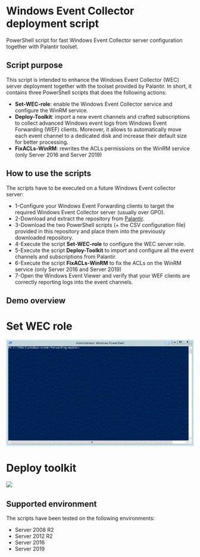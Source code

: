 # Windows Event Collector deployment script
PowerShell script for fast Windows Event Collector server configuration together with Palantir toolset.

## Script purpose
This script is intended to enhance the Windows Event Collector (WEC) server deployment together with the toolset provided by Palantir. In short, it contains three PowerShell scripts that does the following actions:
* **Set-WEC-role**: enable the Windows Event Collector service and configure the WinRM service.
* **Deploy-Toolkit**: import a new event channels and crafted subscriptions to collect advanced Windows event logs from Windows Event Forwarding (WEF) clients. Moreover, it allows to automatically move each event channel to a dedicated disk and increase their default size for better processing.
* **FixACLs-WinRM**: rewrites the ACLs permissions on the WinRM service (only Server 2016 and Server 2019)


## How to use the scripts
The scripts have to be executed on a future Windows Event collector server:
* 1-Configure your Windows Event Forwarding clients to target the required Windows Event Collector server (usually over GPO).
* 2-Download and extract the repository from [Palantir](https://github.com/palantir/windows-event-forwarding.git).
* 3-Download the two PowerShell scripts (+ the CSV configuration file) provided in this repository and place them into the previously downloaded repository.
* 4-Execute the script **Set-WEC-role** to configure the WEC server role.
* 5-Execute the script **Deploy-Toolkit** to import and configure all the event channels and subscriptions from Palantir. 
* 6-Execute the script **FixACLs-WinRM** to fix the ACLs on the WinRM service (only Server 2016 and Server 2019)
* 7-Open the Windows Event Viewer and verify that your WEF clients are correctly reporting logs into the event channels.

## Demo overview
# Set WEC role
![](/demo/1-Set-WEC-role.gif)

# Deploy toolkit
![](/demo/2-Deploy-Toolkit.gif)

## Supported environment
The scripts have been tested on the following environments:
* Server 2008 R2
* Server 2012 R2
* Server 2016
* Server 2019

